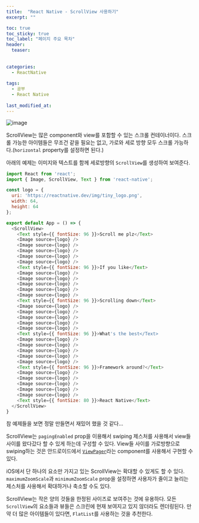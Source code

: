 ```yaml
---
title:  "React Native - ScrollView 사용하기"
excerpt: ""

toc: true
toc_sticky: true
toc_label: "페이지 주요 목차"
header:
  teaser: 
  
  
categories:
  - ReactNative
  
tags:
  - 공부
  - React Native
  
last_modified_at: 
---
```


![image](https://user-images.githubusercontent.com/41438361/90485901-2404bb80-e173-11ea-8aaf-141b0555134b.png)
 
 ScrollView는 많은 component와 view를 포함할 수 있는 스크롤 컨테이너이다. 스크롤 가능한 아이템들은 무조건 같을 필요는 없고,
 가로와 세로 방향 모두 스크롤 가능하다.(`horizontal` property를 설정하면 된다.)
 
 아래의 예제는 이미지와 텍스트를 함께 세로방향의 `ScrollView`를 생성하여 보여준다.
 
```js
import React from 'react';
import { Image, ScrollView, Text } from 'react-native';

const logo = {
  uri: 'https://reactnative.dev/img/tiny_logo.png',
  width: 64,
  height: 64
};

export default App = () => {
  <ScrollView>
    <Text style={{ fontSize: 96 }}>Scroll me plz</Text>
    <Image source={logo} />
    <Image source={logo} />
    <Image source={logo} />
    <Image source={logo} />
    <Image source={logo} />
    <Text style={{ fontSize: 96 }}>If you like</Text>
    <Image source={logo} />
    <Image source={logo} />
    <Image source={logo} />
    <Image source={logo} />
    <Image source={logo} />
    <Text style={{ fontSize: 96 }}>Scrolling down</Text>
    <Image source={logo} />
    <Image source={logo} />
    <Image source={logo} />
    <Image source={logo} />
    <Image source={logo} />
    <Text style={{ fontSize: 96 }}>What's the best</Text>
    <Image source={logo} />
    <Image source={logo} />
    <Image source={logo} />
    <Image source={logo} />
    <Image source={logo} />
    <Text style={{ fontSize: 96 }}>Framework around?</Text>
    <Image source={logo} />
    <Image source={logo} />
    <Image source={logo} />
    <Image source={logo} />
    <Image source={logo} />
    <Text style={{ fontSize: 80 }}>React Native</Text>
  </ScrollView>
}
```

참 예제들을 보면 정말 만들면서 재밌어 했을 것 같다...

ScrollView는 `pagingEnabled` prop을 이용해서 swiping 제스처를 사용해서 view들 사이를 왔다갔다 할 수 있게 하는데 구성할 수 있다.
View들 사이를 가로방향으로 swiping하는 것은 안드로이드에서 [`ViewPager`](https://github.com/react-native-community/react-native-viewpager)라는 component를 사용해서 구현할 수 있다.

iOS에서 단 하나의 요소만 가지고 있는 ScrollView는 확대할 수 있게도 할 수 있다. `maximumZoomScale`과 `minimumZoomScale` prop을 
설정하면 사용자가 줄이고 늘리는 제스처를 사용해서 확대하거나 축소할 수도 있다.

ScrollView는 작은 양의 것들을 한정된 사이즈로 보여주는 것에 유용하다. 모든 `ScrollView`의 요소들과 뷰들은 스크린에 현재 보여지고 있지 않더라도
 렌더링된다. 만약 더 많은 아이템들이 있다면, `FlatList`를 사용하는 것을 추천한다.
 
 
 
